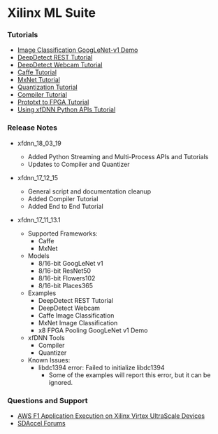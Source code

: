 # Xilinx ML Suite

### Tutorials
- [Image Classification GoogLeNet-v1 Demo][]
- [DeepDetect REST Tutorial][]
- [DeepDetect Webcam Tutorial][]
- [Caffe Tutorial][]
- [MxNet Tutorial][]
- [Quantization Tutorial][]
- [Compiler Tutorial][]
- [Prototxt to FPGA Tutorial][]
- [Using xfDNN Python APIs Tutorial][]




### Release Notes

- xfdnn_18_03_19
	- Added Python Streaming and Multi-Process APIs and Tutorials
	- Updates to Compiler and Quantizer

- xfdnn_17_12_15
	- General script and documentation cleanup
	- Added Compiler Tutorial
	- Added End to End Tutorial


- xfdnn_17_11_13.1
	- Supported Frameworks:
		- Caffe
		- MxNet
	- Models
		- 8/16-bit GoogLeNet v1
		- 8/16-bit ResNet50
		- 8/16-bit Flowers102
		- 8/16-bit Places365
	- Examples
		- DeepDetect REST Tutorial
		- DeepDetect Webcam
		- Caffe Image Classification
		- MxNet Image Classification
		- x8 FPGA Pooling GoogLeNet v1 Demo
	- xfDNN Tools
		- Compiler
		- Quantizer
	- Known Issues:
		- libdc1394 error: Failed to initialize libdc1394
			- Some of the examples will report this error, but it can be ignored.

### Questions and Support

- [AWS F1 Application Execution on Xilinx Virtex UltraScale Devices][]
- [SDAccel Forums][]

[Image Classification GoogLeNet-v1 Demo]:image_classification.md
[DeepDetect REST Tutorial]:deepdetect_rest.md
[DeepDetect Webcam Tutorial]:deepdetect_webcam.md
[Quantization Tutorial]:quantize.md
[Compiler Tutorial]:compile.md
[Prototxt to FPGA Tutorial]:endtoend.md
[Caffe Tutorial]:caffe.md
[MxNet Tutorial]:mxnet.md
[Using xfDNN Python APIs Tutorial]: pythonexample.md

[AWS F1 Application Execution on Xilinx Virtex UltraScale Devices]: https://github.com/aws/aws-fpga/blob/master/SDAccel/README.md
[SDAccel Forums]: https://forums.xilinx.com/t5/SDAccel/bd-p/SDx
